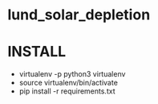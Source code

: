 # lund_solar_depletion
# INSTALL

* virtualenv -p python3 virtualenv
* source virtualenv/bin/activate
* pip install -r requirements.txt 

